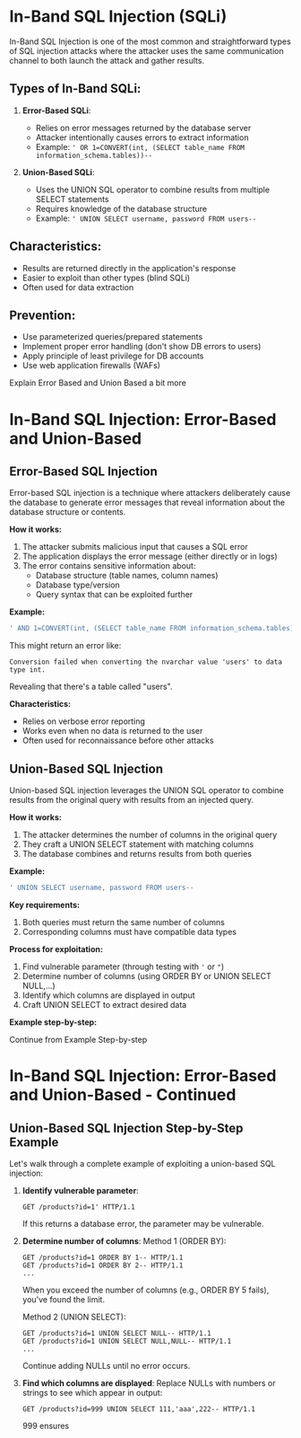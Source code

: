 

# In-Band SQL Injection (SQLi)

In-Band SQL Injection is one of the most common and straightforward types of SQL injection attacks where the attacker uses the same communication channel to both launch the attack and gather results.

## Types of In-Band SQLi:

1. **Error-Based SQLi**:
   - Relies on error messages returned by the database server
   - Attacker intentionally causes errors to extract information
   - Example: `' OR 1=CONVERT(int, (SELECT table_name FROM information_schema.tables))--`

2. **Union-Based SQLi**:
   - Uses the UNION SQL operator to combine results from multiple SELECT statements
   - Requires knowledge of the database structure
   - Example: `' UNION SELECT username, password FROM users--`

## Characteristics:
- Results are returned directly in the application's response
- Easier to exploit than other types (blind SQLi)
- Often used for data extraction

## Prevention:
- Use parameterized queries/prepared statements
- Implement proper error handling (don't show DB errors to users)
- Apply principle of least privilege for DB accounts
- Use web application firewalls (WAFs)

Explain Error Based and Union Based a bit more

 # In-Band SQL Injection: Error-Based and Union-Based

## Error-Based SQL Injection

Error-based SQL injection is a technique where attackers deliberately cause the database to generate error messages that reveal information about the database structure or contents.

**How it works:**
1. The attacker submits malicious input that causes a SQL error
2. The application displays the error message (either directly or in logs)
3. The error contains sensitive information about:
   - Database structure (table names, column names)
   - Database type/version
   - Query syntax that can be exploited further

**Example:**
```sql
' AND 1=CONVERT(int, (SELECT table_name FROM information_schema.tables))--
```
This might return an error like:
```
Conversion failed when converting the nvarchar value 'users' to data type int.
```
Revealing that there's a table called "users".

**Characteristics:**
- Relies on verbose error reporting
- Works even when no data is returned to the user
- Often used for reconnaissance before other attacks

## Union-Based SQL Injection

Union-based SQL injection leverages the UNION SQL operator to combine results from the original query with results from an injected query.

**How it works:**
1. The attacker determines the number of columns in the original query
2. They craft a UNION SELECT statement with matching columns
3. The database combines and returns results from both queries

**Example:**
```sql
' UNION SELECT username, password FROM users--
```

**Key requirements:**
1. Both queries must return the same number of columns
2. Corresponding columns must have compatible data types

**Process for exploitation:**
1. Find vulnerable parameter (through testing with `'` or `"`)
2. Determine number of columns (using ORDER BY or UNION SELECT NULL,...)
3. Identify which columns are displayed in output
4. Craft UNION SELECT to extract desired data

**Example step-by-step:**

Continue from Example Step-by-step


# In-Band SQL Injection: Error-Based and Union-Based - Continued

## Union-Based SQL Injection Step-by-Step Example

Let's walk through a complete example of exploiting a union-based SQL injection:

1. **Identify vulnerable parameter**:
   ```http
   GET /products?id=1' HTTP/1.1
   ```
   If this returns a database error, the parameter may be vulnerable.

2. **Determine number of columns**:
   Method 1 (ORDER BY):
   ```http
   GET /products?id=1 ORDER BY 1-- HTTP/1.1
   GET /products?id=1 ORDER BY 2-- HTTP/1.1
   ...
   ```
   When you exceed the number of columns (e.g., ORDER BY 5 fails), you've found the limit.

   Method 2 (UNION SELECT):
   ```http
   GET /products?id=1 UNION SELECT NULL-- HTTP/1.1
   GET /products?id=1 UNION SELECT NULL,NULL-- HTTP/1.1
   ...
   ```
   Continue adding NULLs until no error occurs.

3. **Find which columns are displayed**:
   Replace NULLs with numbers or strings to see which appear in output:
   ```http
   GET /products?id=999 UNION SELECT 111,'aaa',222-- HTTP/1.1
   ```
   999 ensures
